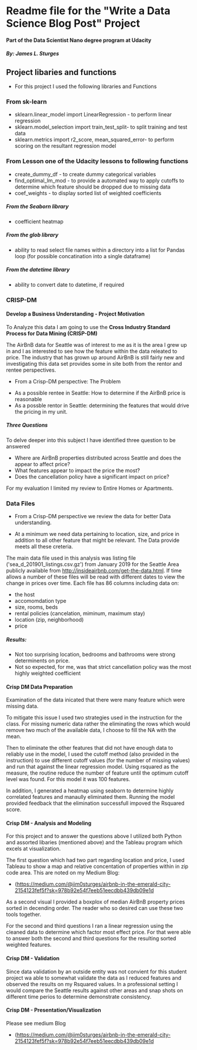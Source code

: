# Readme file for the "Write a Data Science Blog Post" Project
#### Part of the Data Scientist Nano degree program at Udacity
##### By: James L. Sturges

## Project libaries and functions
* For this project I used the following libraries and Functions

### From sk-learn
* sklearn.linear_model import LinearRegression - to perform linear regression 
* sklearn.model_selection import train_test_split- to split training and test data
* sklearn.metrics import r2_score, mean_squared_error- to perform scoring on the resultant regression model

### From Lesson one of the Udacity lessons to following functions
* create_dummy_df -  to create dummy categorical variables
* find_optimal_lm_mod - to provide a automated way to apply cutoffs to determine which feature should be dropped due to missing data
* coef_weights - to display sorted list of weighted coefficients

##### From the Seaborn library 
* coefficient heatmap

##### From the glob library
* ability to read select file names within a directory into a list for Pandas loop (for possible concatination into a single dataframe)

##### From the datetime library
* ability to convert date to datetime, if required

### CRISP-DM
#### Develop a Business Understanding - Project Motivation

To Analyze this data I am going to use the **Cross Industry Standard Process for Data Mining (CRISP-DM)**


The AirBnB data for Seattle was of interest to me as it is the area I grew up in and I as interested to see how the feature within the data releated to price. The industry that has grown up around AirBnB is still fairly new and investigating this data set provides some in site both from the rentor and rentee perspectives.

* From a Crisp-DM perspective: The Problem
+ As a possible rentee in Seattle: How to determine if the AirBnB price is reasonable
+ As a possble rentor in Seattle: determining the features that would drive the pricing in my unit.
    
##### Three Questions
To delve deeper into this subject I have identified three question to be answered

+ Where are AirBnB properties distributed across Seattle and does the appear to affect price?
+ What features appear to impact the price the most?
+ Does the cancellation policy have a significant impact on price?


For my evaluation I limited my review to Entire Homes or Apartments.


### Data Files

* From a Crisp-DM perspective we review the data for better Data understanding.
+ At a minimum we need data pertaining to location, size, and price in addition to all other feature that might be relevant. The Data provide meets all these creteria.



The main data file used in this analysis was listing file ('sea_d_201901_listings.csv.gz') from January 2019 for the Seattle Area publicly available from http://insideairbnb.com/get-the-data.html. 
If time allows a number of these files will be read with different dates to view the change in prices over time.
Each file has 86 columns including data on:
* the host
* accomomdation type
* size, rooms, beds
* rental policies (cancelation, miminum, maximum stay)
* location (zip, neighborhood)
* price 

##### Results:
* Not too surprising location, bedrooms and bathrooms were strong determinents on price.
* Not so expected, for me, was that strict cancellation policy was the most highly weighted coefficient

#### Crisp DM Data Preparation
Examination of the data inicated that there were many feature which were missing data. 

To mitigate this issue I used two strategies used in the instruction for the class. For missing numeric data rather the eliminating the rows which would remove two much of the available data, I choose to fill the NA with the mean.

Then to eliminate the other features that did not have enough data to reliably use in the model, I used the cutoff method (also provided in the instruction) to use different cutoff values (for the number of missing values) and run that against the linear regression model.  Using rsquared as the measure, the routine reduce the number of feature until the optimum cutoff level was found.  For this model it was 100 features.

In addition, I generated a heatmap using seaborn to determine highly correlated features and manaully eliminated them.  Running the model provided feedback that the elimination successfull impoved the Rsquared score.


#### Crisp DM - Analysis and Modeling
For this project and to answer the questions above I utilized both Python and assorted libaries (mentioned above) and the Tableau program which excels at visualization.

The first question which had two part regarding location and price, I used Tableau to show a map and relative concentation of properties within in zip code area.  This are noted on my Medium Blog:
* (https://medium.com/@jim0sturges/airbnb-in-the-emerald-city-2154123fef5f?sk=978b92e54f7eeb51eecdbb439db09e1d

As a second visual I provided a boxplox of median AirBnB property prices sorted in decending order. The reader who so desired can use these two tools together.

For the second and third questions I ran a linear regression using the cleaned data to determine which factor most effect price. For that were able to answer both the second and third questions for the resulting sorted weighted features.

#### Crisp DM - Validation

Since data validation by an outside entity was not convient for this student project wa able to somewhat validate the data as I reduced features and observed the results on my Rsquared values.  In a professional setting I would compare the Seattle results against other areas and snap shots on different time perios to determine demonstrate consistency.

#### Crisp DM - Presentation/Visualization

Please see medium Blog
* (https://medium.com/@jim0sturges/airbnb-in-the-emerald-city-2154123fef5f?sk=978b92e54f7eeb51eecdbb439db09e1d
